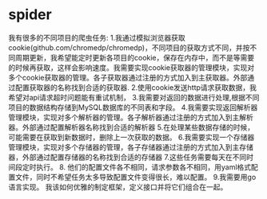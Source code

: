 # spider
我有很多的不同项目的爬虫任务:
1.我通过模拟浏览器获取cookie(github.com/chromedp/chromedp)，不同项目的获取方式不同，并按不同周期更新，我希望能定时更新各项目的cookie，保存在内存中，而不是等需要的时候再获取，这样会影响速度。我需要实现cookie获取器的管理模块，实现对多个cookie获取器的管理。各子获取器通过注册的方式加入到主获取器。外部通过配置获取器的名称找到合适的获取器.
2.使用cookie发送http请求获取数据，我希望对api请求超时问题能有重试机制，
3.我需要对返回的数据进行处理,根据不同项目的数据结构存储到MySQL数据库的不同表和字段。
4.我需要实现返回解析器管理模块，实现对多个解析器的管理。各子解析器通过注册的方式加入到主解析器。外部通过配置解析器名称找到合适的解析器
5.在处理某些数据存储的时候，可能需要在获取到新数据时，删除上一次获取的数据。
6.我需要实现一个存储器管理模块，实现对多个存储器的管理，各子存储器通过注册的方式加入到主存储器，外部通过配置存储器的名称找到合适的存储器
7.这些任务需要每天在不同时间段定时执行。
8. 他们的配置文件各不相同，请求参数各不相同，用yaml格式配置文件，同时不希望任务太多导致配置文件变得很长，难以配置。
9.我需要用go语言实现。
我该如何优雅的制定框架，定义接口并将它们组合在一起。
